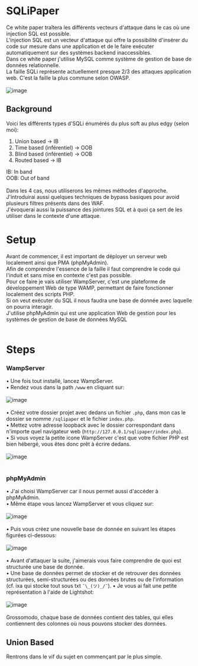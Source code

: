 # SQLiPaper

Ce white paper traîtera les différents vecteurs d'attaque dans le cas où une injection SQL est possible.<br/>
L'injection SQL est un vecteur d'attaque qui offre la possibilité d'insérer du code sur mesure dans une application et de le faire exécuter automatiquement sur des systèmes backend inaccessibles.<br/>
Dans ce white paper j'utilise MySQL comme système de gestion de base de données relationnelle.<br/>
La faille SQLi représente actuellement presque 2/3 des attaques application web. C'est la faille la plus commune selon OWASP.<br/><br/>
![image](https://user-images.githubusercontent.com/74382279/158233875-8b440a6b-4f4d-4f1c-8b3e-28ebf0aa1fdd.png)
<br/>

## Background
Voici les différents types d'SQLi énumérés du plus soft au plus edgy (selon moi):

1. Union based -> IB
2. Time based (inférentiel) -> OOB
3. Blind based (inférentiel) -> OOB
4. Routed based -> IB

IB: In band<br/>
OOB: Out of band
<br/><br/>
Dans les 4 cas, nous utiliserons les mêmes méthodes d'approche.<br/>
J'introduirai aussi quelques techniques de bypass basiques pour avoid plusieurs filtres présents dans des WAF.<br/>
J'évoquerai aussi la puissance des jointures SQL et à quoi ça sert de les utiliser dans le contexte d'une attaque.<br/>

# Setup
Avant de commencer, il est important de déployer un serveur web localement ainsi que PMA (phpMyAdmin).<br/>
Afin de comprendre l'essence de la faille il faut comprendre le code qui l'induit et sans mise en contexte c'est pas possible.<br/>
Pour ce faire je vais utiliser WampServer, c'est une plateforme de développement Web de type WAMP, permettant de faire fonctionner localement des scripts PHP.<br/>
Si on veut exécuter du SQL il nous faudra une base de donnée avec laquelle on pourra interagir.<br/> 
J'utilise phpMyAdmin qui est une application Web de gestion pour les systèmes de gestion de base de données MySQL<br/><br/>

# Steps
### WampServer
• Une fois tout installé, lancez WampServer.<br/>
• Rendez vous dans la path ``/www`` en cliquant sur:<br/><br/>
![image](https://user-images.githubusercontent.com/74382279/158238868-e9d82156-c272-440a-8870-2474de621a1e.png)
<br/><br/>
• Créez votre dossier projet avec dedans un fichier ``.php``, dans mon cas le dossier se nomme ``/sqlipaper`` et le fichier ``index.php``.<br/>
• Mettez votre adresse loopback avec le dossier correspondant dans n'importe quel navigateur web (``http://127.0.0.1/sqlipaper/index.php``).<br/>
• Si vous voyez la petite icone WampServer c'est que votre fichier PHP est bien hébergé, vous êtes donc prêt à écrire dedans.<br/><br/>
![image](https://user-images.githubusercontent.com/74382279/158240258-d9cd88c3-33ae-4659-a3a5-0a38a5cfd94d.png)
<br/><br/>
### phpMyAdmin
• J'ai choisi WampServer car il nous permet aussi d'accéder à phpMyAdmin.<br/>
• Même étape vous lancez WampServer et vous cliquez sur:<br/><br/>
![image](https://user-images.githubusercontent.com/74382279/158241274-b9f23547-1a1b-49c9-b915-306d45921b0c.png)
<br/><br/>
• Puis vous créez une nouvelle base de donnée en suivant les étapes figurées ci-dessous:<br/><br/>
![image](https://user-images.githubusercontent.com/74382279/158242535-0b05fe6e-d5f4-4498-82c4-b09bad167bd9.png)
<br/><br/>
• Avant d'attaquer la suite, j'aimerais vous faire comprendre de quoi est structurée une base de donnée.<br/>
• Une base de données permet de stocker et de retrouver des données structurées, semi-structurées ou des données brutes ou de l'information (cf. ixa qui stocke tout sous txt ``¯\_(ツ)_/¯``).
• Je vous ai fait une petite représentation à l'aide de Lightshot:<br/><br/>
![image](https://user-images.githubusercontent.com/74382279/158244976-9db7876b-a1c5-4598-a7b3-ca2cc81b535b.png)
<br/><br/>
Grossomodo, chaque base de données contient des tables, qui elles contiennent des colonnes où nous pouvons stocker des données.<br/>

## Union Based
Rentrons dans le vif du sujet en commençant par le plus simple.
